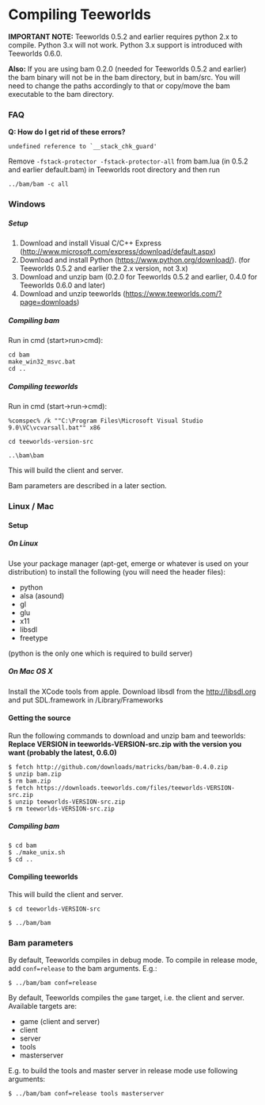 # Compiling Teeworlds

**IMPORTANT NOTE:** Teeworlds 0.5.2 and earlier requires python 2.x to compile. Python 3.x will not work. Python 3.x support is introduced with Teeworlds 0.6.0.

**Also:** If you are using bam 0.2.0 (needed for Teeworlds 0.5.2 and earlier) the bam binary will not be in the bam directory, but in bam/src. You will need to change the paths accordingly to that or copy/move the bam executable to the bam directory.

### FAQ

**Q: How do I get rid of these errors?**

```
undefined reference to `__stack_chk_guard'
```

Remove `-fstack-protector -fstack-protector-all` from bam.lua (in 0.5.2 and earlier default.bam) in Teeworlds root directory and then run

```
../bam/bam -c all
```

### Windows

##### Setup

1. Download and install Visual C/C++ Express (http://www.microsoft.com/express/download/default.aspx) 
2. Download and install Python (https://www.python.org/download/). (for Teeworlds 0.5.2 and earlier the 2.x version, not 3.x)
3. Download and unzip bam (0.2.0 for Teeworlds 0.5.2 and earlier, 0.4.0 for Teeworlds 0.6.0 and later) 
4. Download and unzip teeworlds (https://www.teeworlds.com/?page=downloads) 

##### Compiling bam

Run in cmd (start>run>cmd):

```
cd bam
make_win32_msvc.bat
cd ..
```

##### Compiling teeworlds

Run in cmd (start->run->cmd):

```
%comspec% /k ""C:\Program Files\Microsoft Visual Studio 9.0\VC\vcvarsall.bat"" x86

cd teeworlds-version-src 

..\bam\bam
```

This will build the client and server.

Bam parameters are described in a later section.

### Linux / Mac

#### Setup

##### On Linux

Use your package manager (apt-get, emerge or whatever is used on your distribution) to install the following (you will need the header files):

- python
- alsa (asound)
- gl
- glu
- x11
- libsdl
- freetype

(python is the only one which is required to build server)

##### On Mac OS X

Install the XCode tools from apple. Download libsdl from the http://libsdl.org and put SDL.framework in /Library/Frameworks

#### Getting the source

Run the following commands to download and unzip bam and teeworlds:
**Replace VERSION in teeworlds-VERSION-src.zip with the version you want (probably the latest, 0.6.0)**

```
$ fetch http://github.com/downloads/matricks/bam/bam-0.4.0.zip
$ unzip bam.zip
$ rm bam.zip
$ fetch https://downloads.teeworlds.com/files/teeworlds-VERSION-src.zip
$ unzip teeworlds-VERSION-src.zip
$ rm teeworlds-VERSION-src.zip
```

##### Compiling bam
```
$ cd bam
$ ./make_unix.sh
$ cd ..
```

#### Compiling teeworlds
This will build the client and server.

```
$ cd teeworlds-VERSION-src

$ ../bam/bam
```

### Bam parameters

By default, Teeworlds compiles in debug mode. To compile in release mode, add `conf=release` to the bam arguments. E.g.:

`$ ../bam/bam conf=release`

By default, Teeworlds compiles the `game` target, i.e. the client and server. Available targets are:
- game (client and server)
- client
- server
- tools
- masterserver

E.g. to build the tools and master server in release mode use following arguments:

`$ ../bam/bam conf=release tools masterserver`
